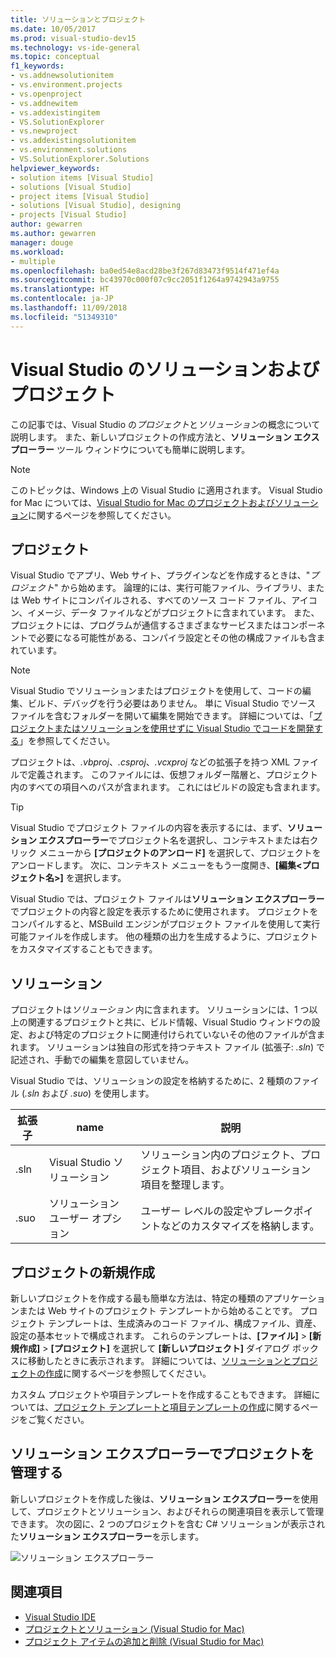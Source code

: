 ```yaml
---
title: ソリューションとプロジェクト
ms.date: 10/05/2017
ms.prod: visual-studio-dev15
ms.technology: vs-ide-general
ms.topic: conceptual
f1_keywords:
- vs.addnewsolutionitem
- vs.environment.projects
- vs.openproject
- vs.addnewitem
- vs.addexistingitem
- VS.SolutionExplorer
- vs.newproject
- vs.addexistingsolutionitem
- vs.environment.solutions
- VS.SolutionExplorer.Solutions
helpviewer_keywords:
- solution items [Visual Studio]
- solutions [Visual Studio]
- project items [Visual Studio]
- solutions [Visual Studio], designing
- projects [Visual Studio]
author: gewarren
ms.author: gewarren
manager: douge
ms.workload:
- multiple
ms.openlocfilehash: ba0ed54e8acd28be3f267d83473f9514f471ef4a
ms.sourcegitcommit: bc43970c000f07c9cc2051f1264a9742943a9755
ms.translationtype: HT
ms.contentlocale: ja-JP
ms.lasthandoff: 11/09/2018
ms.locfileid: "51349310"
---
```

# <a name="solutions-and-projects-in-visual-studio"></a>Visual Studio のソリューションおよびプロジェクト

この記事では、Visual Studio の*プロジェクト*と*ソリューション*の概念について説明します。 また、新しいプロジェクトの作成方法と、**ソリューション エクスプローラー** ツール ウィンドウについても簡単に説明します。

> [!NOTE]
> このトピックは、Windows 上の Visual Studio に適用されます。 Visual Studio for Mac については、[Visual Studio for Mac のプロジェクトおよびソリューション](/visualstudio/mac/projects-and-solutions)に関するページを参照してください。

## <a name="projects"></a>プロジェクト

Visual Studio でアプリ、Web サイト、プラグインなどを作成するときは、"*プロジェクト*" から始めます。 論理的には、実行可能ファイル、ライブラリ、または Web サイトにコンパイルされる、すべてのソース コード ファイル、アイコン、イメージ、データ ファイルなどがプロジェクトに含まれています。 また、プロジェクトには、プログラムが通信するさまざまなサービスまたはコンポーネントで必要になる可能性がある、コンパイラ設定とその他の構成ファイルも含まれています。

> [!NOTE]
> Visual Studio でソリューションまたはプロジェクトを使用して、コードの編集、ビルド、デバッグを行う必要はありません。 単に Visual Studio でソース ファイルを含むフォルダーを開いて編集を開始できます。 詳細については、「[プロジェクトまたはソリューションを使用せずに Visual Studio でコードを開発する](../ide/develop-code-in-visual-studio-without-projects-or-solutions.md)」を参照してください。

プロジェクトは、*.vbproj*、*.csproj*、*.vcxproj* などの拡張子を持つ XML ファイルで定義されます。 このファイルには、仮想フォルダー階層と、プロジェクト内のすべての項目へのパスが含まれます。 これにはビルドの設定も含まれます。

> [!TIP]
> Visual Studio でプロジェクト ファイルの内容を表示するには、まず、**ソリューション エクスプローラー**でプロジェクト名を選択し、コンテキストまたは右クリック メニューから **[プロジェクトのアンロード]** を選択して、プロジェクトをアンロードします。 次に、コンテキスト メニューをもう一度開き、**[編集\<プロジェクト名\>]** を選択します。

Visual Studio では、プロジェクト ファイルは**ソリューション エクスプローラー**でプロジェクトの内容と設定を表示するために使用されます。 プロジェクトをコンパイルすると、MSBuild エンジンがプロジェクト ファイルを使用して実行可能ファイルを作成します。 他の種類の出力を生成するように、プロジェクトをカスタマイズすることもできます。

## <a name="solutions"></a>ソリューション

プロジェクトは*ソリューション* 内に含まれます。 ソリューションには、1 つ以上の関連するプロジェクトと共に、ビルド情報、Visual Studio ウィンドウの設定、および特定のプロジェクトに関連付けられていないその他のファイルが含まれます。 ソリューションは独自の形式を持つテキスト ファイル (拡張子: *.sln*) で記述され、手動での編集を意図していません。

Visual Studio では、ソリューションの設定を格納するために、2 種類のファイル (*.sln* および *.suo*) を使用します。

|拡張子|name|説明|
|---------------|----------|-----------------|
|.sln|Visual Studio ソリューション|ソリューション内のプロジェクト、プロジェクト項目、およびソリューション項目を整理します。|
|.suo|ソリューション ユーザー オプション|ユーザー レベルの設定やブレークポイントなどのカスタマイズを格納します。|

## <a name="create-new-projects"></a>プロジェクトの新規作成

新しいプロジェクトを作成する最も簡単な方法は、特定の種類のアプリケーションまたは Web サイトのプロジェクト テンプレートから始めることです。 プロジェクト テンプレートは、生成済みのコード ファイル、構成ファイル、資産、設定の基本セットで構成されます。 これらのテンプレートは、**[ファイル]** > **[新規作成]** > **[プロジェクト]** を選択して **[新しいプロジェクト]** ダイアログ ボックスに移動したときに表示されます。 詳細については、[ソリューションとプロジェクトの作成](../ide/creating-solutions-and-projects.md)に関するページを参照してください。

カスタム プロジェクトや項目テンプレートを作成することもできます。 詳細については、[プロジェクト テンプレートと項目テンプレートの作成](../ide/creating-project-and-item-templates.md)に関するページをご覧ください。

## <a name="manage-projects-in-solution-explorer"></a>ソリューション エクスプローラーでプロジェクトを管理する

新しいプロジェクトを作成した後は、**ソリューション エクスプローラー**を使用して、プロジェクトとソリューション、およびそれらの関連項目を表示して管理できます。 次の図に、2 つのプロジェクトを含む C# ソリューションが表示された**ソリューション エクスプローラー**を示します。

![ソリューション エクスプローラー](../ide/media/vs2015_solution_explorer.png)

## <a name="see-also"></a>関連項目

- [Visual Studio IDE](../ide/visual-studio-ide.md)
- [プロジェクトとソリューション (Visual Studio for Mac)](/visualstudio/mac/projects-and-solutions)
- [プロジェクト アイテムの追加と削除 (Visual Studio for Mac)](/visualstudio/mac/add-and-remove-project-items)